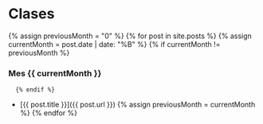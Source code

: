 # Clases

  {% assign previousMonth = "0" %}
  {% for post in site.posts %}
     {% assign currentMonth = post.date | date: "%B" %}
      {% if currentMonth != previousMonth %}
### Mes {{ currentMonth }}
      {% endif %}
* [{{ post.title }}]({{ post.url }})
      {% assign previousMonth = currentMonth %}
  {% endfor %}

